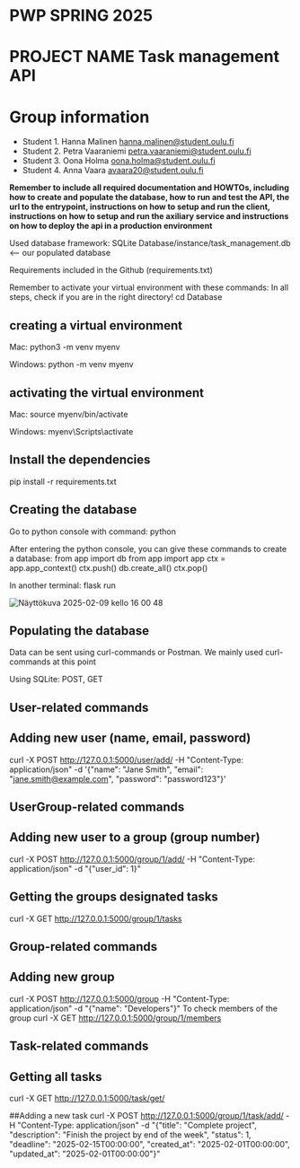 # PWP SPRING 2025
# PROJECT NAME Task management API
# Group information
* Student 1. Hanna Malinen hanna.malinen@student.oulu.fi
* Student 2. Petra Vaaraniemi petra.vaaraniemi@student.oulu.fi
* Student 3. Oona Holma oona.holma@student.oulu.fi
* Student 4. Anna Vaara avaara20@student.oulu.fi


__Remember to include all required documentation and HOWTOs, including how to create and populate the database, how to run and test the API, the url to the entrypoint, instructions on how to setup and run the client, instructions on how to setup and run the axiliary service and instructions on how to deploy the api in a production environment__

Used database framework: SQLite
Database/instance/task_management.db <-- our populated database

Requirements included in the Github (requirements.txt)


Remember to activate your virtual environment with these commands:
In all steps, check if you are in the right directory!
cd Database

## creating a virtual environment
Mac:
python3 -m venv myenv

Windows:
python -m venv myenv

## activating the virtual environment
Mac:
source myenv/bin/activate

Windows:
myenv\Scripts\activate

## Install the dependencies
pip install -r requirements.txt

## Creating the database
Go to python console with command:
python

After entering the python console, you can give these commands to create a database:
from app import db
from app import app
ctx = app.app_context()
ctx.push()
db.create_all()
ctx.pop()

In another terminal:
flask run

![Näyttökuva 2025-02-09 kello 16 00 48](https://github.com/user-attachments/assets/c937b2db-a4ef-4f5b-b46b-7e1b34c7bca0)


## Populating the database
Data can be sent using curl-commands or Postman. We mainly used curl-commands at this point

Using SQLite: 
POST, GET

## User-related commands
## Adding new user (name, email, password)
curl -X POST http://127.0.0.1:5000/user/add/ -H "Content-Type: application/json" -d '{"name": "Jane Smith", "email": "jane.smith@example.com", "password": "password123"}'

## UserGroup-related commands
## Adding new user to a group (group number)
curl -X POST http://127.0.0.1:5000/group/1/add/ -H "Content-Type: application/json" -d "{"user_id": 1}"
## Getting the groups designated tasks
curl -X GET http://127.0.0.1:5000/group/1/tasks

## Group-related commands
## Adding new group
curl -X POST http://127.0.0.1:5000/group -H "Content-Type: application/json" -d "{"name": "Developers"}"
To check members of the group
curl -X GET http://127.0.0.1:5000/group/1/members

## Task-related commands
## Getting all tasks
curl -X GET http://127.0.0.1:5000/task/get/

##Adding a new task
curl -X POST http://127.0.0.1:5000/group/1/task/add/ -H "Content-Type: application/json" -d "{"title": "Complete project", "description": "Finish the project by end of the week", "status": 1, "deadline": "2025-02-15T00:00:00", "created_at": "2025-02-01T00:00:00", "updated_at": "2025-02-01T00:00:00"}"

